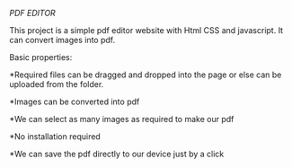 *PDF EDITOR*

This project is a simple pdf editor website with Html CSS and javascript. It can convert images into pdf. 

Basic properties:

*Required files can be dragged and dropped into the page or else can be uploaded from the folder.

*Images can be converted into pdf

*We can select as many images as required to make our pdf

*No installation  required

*We can save the pdf directly to our device just by a click



